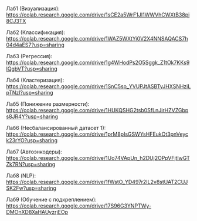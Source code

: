 Лаб1 (Визуализация): 
https://colab.research.google.com/drive/1sCE2a5WrF1JI1WWVhCWXtB38pi8CJ3TX

Лаб2 (Классификация): 
https://colab.research.google.com/drive/1WAZ5WXtYi0V2X4NNSAQACS7h04d4aES7?usp=sharing

Лаб3 (Регрессия): 
https://colab.research.google.com/drive/1g4WHodPs2O5Sggk_Z1tOk7KKs9IQgbVT?usp=sharing

Лаб4 (Кластеризация): 
https://colab.research.google.com/drive/1SnC5so_YVUPJtASBTyJHXSNHziLpTNzl?usp=sharing

Лаб5 (Понижение размерности): 
https://colab.research.google.com/drive/1HUKQSHG2tsb0SfLnJirHZVZGbps8JR4Y?usp=sharing

Лаб6 (Несбалансированный датасет 1): 
https://colab.research.google.com/drive/1prM8pIsGSWYsHFEukOt3pnVeyck23rYO?usp=sharing

Лаб7 (Автоэнкодеры):
https://colab.research.google.com/drive/1Uo74VApUn_h2DUj2OPpVFjtIwGTZk7RN?usp=sharing

Лаб8 (NLP):
https://colab.research.google.com/drive/1fWstO_YD497r2IL2v8stUAT2CUJSK2Fw?usp=sharing

Лаб9 (Обучение с подкреплением):
https://colab.research.google.com/drive/17S96G3YNPTWy-DMOnXD8XaHAUyzrjEOp
